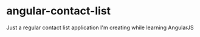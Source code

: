 # angular-contact-list
Just a regular contact list application I'm creating while learning AngularJS

